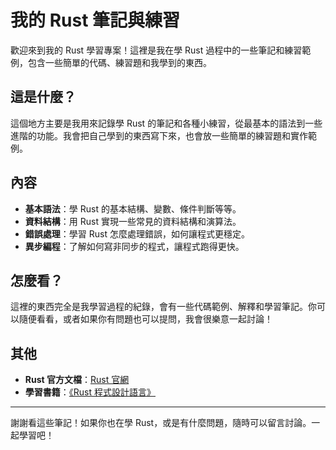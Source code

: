 # 我的 Rust 筆記與練習

歡迎來到我的 Rust 學習專案！這裡是我在學 Rust 過程中的一些筆記和練習範例，包含一些簡單的代碼、練習題和我學到的東西。

## 這是什麼？

這個地方主要是我用來記錄學 Rust 的筆記和各種小練習，從最基本的語法到一些進階的功能。我會把自己學到的東西寫下來，也會放一些簡單的練習題和實作範例。

## 內容

- **基本語法**：學 Rust 的基本結構、變數、條件判斷等等。
- **資料結構**：用 Rust 實現一些常見的資料結構和演算法。
- **錯誤處理**：學習 Rust 怎麼處理錯誤，如何讓程式更穩定。
- **異步編程**：了解如何寫非同步的程式，讓程式跑得更快。

## 怎麼看？

這裡的東西完全是我學習過程的紀錄，會有一些代碼範例、解釋和學習筆記。你可以隨便看看，或者如果你有問題也可以提問，我會很樂意一起討論！

## 其他

- **Rust 官方文檔**：[Rust 官網](https://www.rust-lang.org/)
- **學習書籍**：[《Rust 程式設計語言》](https://doc.rust-lang.org/book/)

---

謝謝看這些筆記！如果你也在學 Rust，或是有什麼問題，隨時可以留言討論。一起學習吧！
